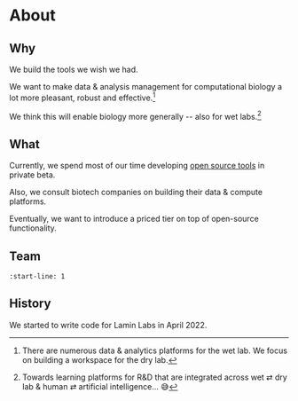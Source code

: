 # About

## Why

We build the tools we wish we had.

We want to make data & analysis management for computational biology a lot more pleasant, robust and effective.[^workspace]

We think this will enable biology more generally -- also for wet labs.[^vision]

<!-- prettier-ignore -->
[^workspace]: There are numerous data & analytics platforms for the wet lab.
    We focus on building a workspace for the dry lab.
[^vision]: Towards learning platforms for R&D that are integrated across wet ⇄ dry lab & human ⇄ artificial intelligence... 😅

## What

Currently, we spend most of our time developing [open source tools](/products) in private beta.

Also, we consult biotech companies on building their data & compute platforms.

Eventually, we want to introduce a priced tier on top of open-source functionality.

## Team

```{include} about/team.md
:start-line: 1
```

## History

We started to write code for Lamin Labs in April 2022.

